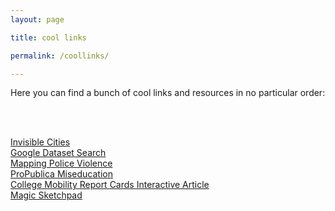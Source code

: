 ```yaml
---
layout: page

title: cool links

permalink: /coollinks/

---
```


Here you can find a bunch of cool links and resources in no particular order: 

<br/> <br/>

<a href="https://opendot.github.io/ml4a-invisible-cities/">Invisible Cities </a> <br/>
<a href="https://toolbox.google.com/datasetsearch">Google Dataset Search</a> <br/>
<a href="https://mappingpoliceviolence.org/">Mapping Police Violence</a> <br/>
<a href="https://projects.propublica.org/miseducation">ProPublica Miseducation</a> <br/>
<a href="https://www.nytimes.com/interactive/projects/college-mobility/">College Mobility Report Cards Interactive Article</a> <br/>
<a href="https://magic-sketchpad.glitch.me/">Magic Sketchpad</a> <br/>
